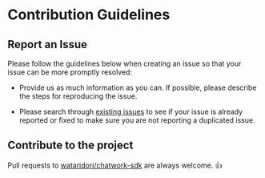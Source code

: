 # Contribution Guidelines

## Report an Issue

Please follow the guidelines below when creating an issue so that your issue can be more promptly resolved:

* Provide us as much information as you can. If possible, please describe the steps for reproducing the issue.

* Please search through [existing issues](../../issues/) to see if your issue is already reported or fixed to make sure you are not reporting a duplicated issue.

## Contribute to the project

Pull requests to [wataridori/chatwork-sdk](../../) are always welcome. :+1:
